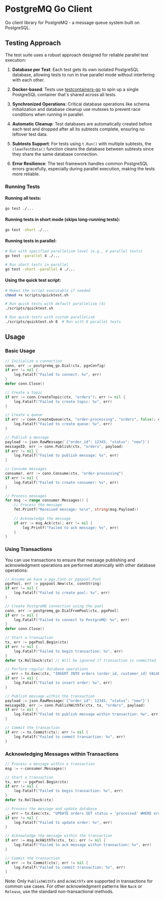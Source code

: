 # PostgreMQ Go Client

Go client library for PostgreMQ - a message queue system built on PostgreSQL.

## Testing Approach

The test suite uses a robust approach designed for reliable parallel test execution:

1. **Database per Test**: Each test gets its own isolated PostgreSQL database, allowing tests to run in true parallel mode without interfering with each other.

2. **Docker-based**: Tests use [testcontainers-go](https://github.com/testcontainers/testcontainers-go) to spin up a single PostgreSQL container that's shared across all tests.

3. **Synchronized Operations**: Critical database operations like schema initialization and database cleanup use mutexes to prevent race conditions when running in parallel.

4. **Automatic Cleanup**: Test databases are automatically created before each test and dropped after all its subtests complete, ensuring no leftover test data.

5. **Subtests Support**: For tests using `t.Run()` with multiple subtests, the `cleanTestData()` function cleans the database between subtests since they share the same database connection.

6. **Error Resilience**: The test framework handles common PostgreSQL errors gracefully, especially during parallel execution, making the tests more reliable.

### Running Tests

#### Running all tests:
```bash
go test ./...
```

#### Running tests in short mode (skips long-running tests):
```bash
go test -short ./...
```

#### Running tests in parallel:
```bash
# Run with specified parallelism level (e.g., 4 parallel tests)
go test -parallel 4 ./...

# Run short tests in parallel
go test -short -parallel 4 ./...
```

#### Using the quick test script:
```bash
# Makes the script executable if needed
chmod +x scripts/quicktest.sh

# Run quick tests with default parallelism (4)
./scripts/quicktest.sh

# Run quick tests with custom parallelism
./scripts/quicktest.sh 8  # Run with 8 parallel tests
```

## Usage

### Basic Usage

```go
// Initialize a connection
conn, err := postgremq_go.Dial(ctx, pgxConfig)
if err != nil {
    log.Fatalf("Failed to connect: %v", err)
}
defer conn.Close()

// Create a topic
if err := conn.CreateTopic(ctx, "orders"); err != nil {
    log.Fatalf("Failed to create topic: %v", err)
}

// Create a queue
if err := conn.CreateQueue(ctx, "order-processing", "orders", false); err != nil {
    log.Fatalf("Failed to create queue: %v", err)
}

// Publish a message
payload := json.RawMessage(`{"order_id": 12345, "status": "new"}`)
messageID, err := conn.Publish(ctx, "orders", payload)
if err != nil {
    log.Fatalf("Failed to publish message: %v", err)
}

// Consume messages
consumer, err := conn.Consume(ctx, "order-processing")
if err != nil {
    log.Fatalf("Failed to create consumer: %v", err)
}

// Process messages
for msg := range consumer.Messages() {
    // Process the message
    fmt.Printf("Received message: %s\n", string(msg.Payload))
    
    // Acknowledge the message
    if err := msg.Ack(ctx); err != nil {
        log.Printf("Failed to ack message: %v", err)
    }
}
```

### Using Transactions

You can use transactions to ensure that message publishing and acknowledgment operations are performed atomically with other database operations:

```go
// Assume we have a pgx.Conn or pgxpool.Pool
pgxPool, err := pgxpool.New(ctx, connString)
if err != nil {
    log.Fatalf("Failed to create pool: %v", err)
}

// Create PostgreMQ connection using the pool
conn, err := postgremq_go.DialFromPool(ctx, pgxPool)
if err != nil {
    log.Fatalf("Failed to connect to PostgreMQ: %v", err)
}
defer conn.Close()

// Start a transaction
tx, err := pgxPool.Begin(ctx)
if err != nil {
    log.Fatalf("Failed to begin transaction: %v", err)
}
defer tx.Rollback(ctx) // Will be ignored if transaction is committed

// Perform regular database operations
_, err = tx.Exec(ctx, "INSERT INTO orders (order_id, customer_id) VALUES ($1, $2)", 12345, 67890)
if err != nil {
    log.Fatalf("Failed to insert order: %v", err)
}

// Publish message within the transaction
payload := json.RawMessage(`{"order_id": 12345, "status": "new"}`)
messageID, err := conn.PublishWithTx(ctx, tx, "orders", payload)
if err != nil {
    log.Fatalf("Failed to publish message within transaction: %w", err)
}

// Commit the transaction
if err := tx.Commit(ctx); err != nil {
    log.Fatalf("Failed to commit transaction: %v", err)
}
```

### Acknowledging Messages within Transactions

```go
// Process a message within a transaction
msg := <-consumer.Messages()

// Start a transaction
tx, err := pgxPool.Begin(ctx)
if err != nil {
    log.Fatalf("Failed to begin transaction: %v", err)
}
defer tx.Rollback(ctx)

// Process the message and update database
_, err = tx.Exec(ctx, "UPDATE orders SET status = 'processed' WHERE order_id = $1", orderID)
if err != nil {
    log.Fatalf("Failed to update order: %v", err)
}

// Acknowledge the message within the transaction
if err := msg.AckWithTx(ctx, tx); err != nil {
    log.Fatalf("Failed to ack message within transaction: %v", err)
}

// Commit the transaction
if err := tx.Commit(ctx); err != nil {
    log.Fatalf("Failed to commit transaction: %v", err)
}
```

Note: Only `PublishWithTx` and `AckWithTx` are supported in transactions for common use cases. For other acknowledgment patterns like `Nack` or `Release`, use the standard non-transactional methods.